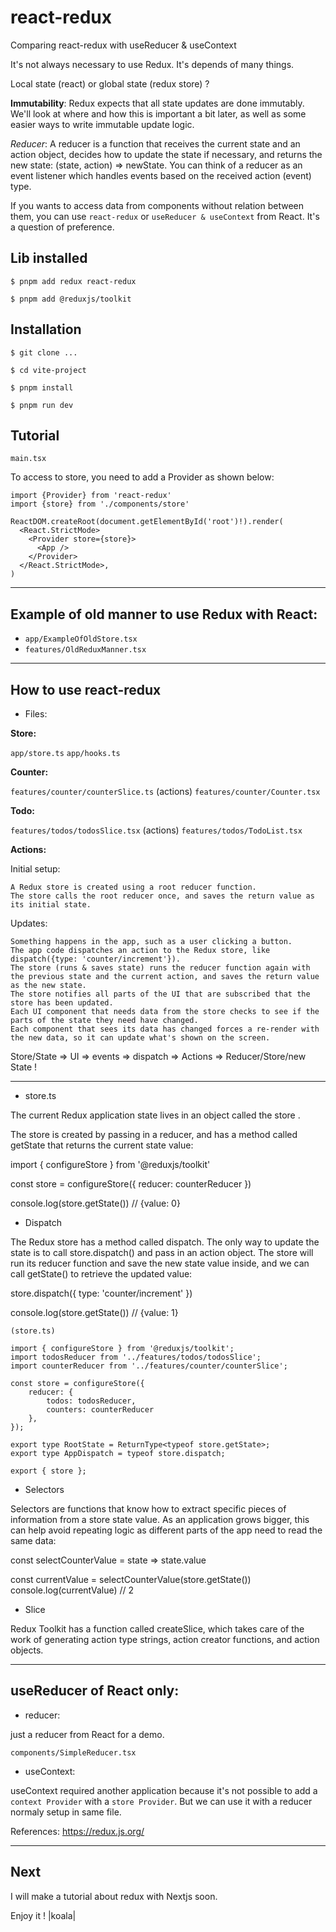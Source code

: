 # react-redux

Comparing react-redux with useReducer &amp; useContext

It's not always necessary to use Redux. It's depends of many things.

Local state (react) or global state (redux store) ?

**Immutability**: Redux expects that all state updates are done immutably. We'll look at where and how this is important a bit later, as well as some easier ways to write immutable update logic.

*Reducer*: A reducer is a function that receives the current state and an action object, decides how to update the state if necessary, and returns the new state: (state, action) => newState. You can think of a reducer as an event listener which handles events based on the received action (event) type.

If you wants to access data from components without relation between them, you can use `react-redux` or `useReducer & useContext` from React. It's a question of preference.

## Lib installed

`$ pnpm add redux react-redux`

`$ pnpm add @reduxjs/toolkit`

## Installation

`$ git clone ...`

`$ cd vite-project`

`$ pnpm install`

`$ pnpm run dev`

## Tutorial

`main.tsx`

To access to store, you need to add a Provider as shown below:

```
import {Provider} from 'react-redux'
import {store} from './components/store'

ReactDOM.createRoot(document.getElementById('root')!).render(
  <React.StrictMode>
    <Provider store={store}>
      <App />
    </Provider>
  </React.StrictMode>,
)
```

---

## Example of old manner to use Redux with React:

- `app/ExampleOfOldStore.tsx`
- `features/OldReduxManner.tsx`

---

## How to use react-redux

- Files:

**Store:**

`app/store.ts`
`app/hooks.ts`

**Counter:**

`features/counter/counterSlice.ts` (actions)
`features/counter/Counter.tsx`

**Todo:**

`features/todos/todosSlice.tsx` (actions)
`features/todos/TodoList.tsx`

**Actions:**

Initial setup:

    A Redux store is created using a root reducer function.
    The store calls the root reducer once, and saves the return value as its initial state.

Updates:

    Something happens in the app, such as a user clicking a button.
    The app code dispatches an action to the Redux store, like dispatch({type: 'counter/increment'}).
    The store (runs & saves state) runs the reducer function again with the previous state and the current action, and saves the return value as the new state.
    The store notifies all parts of the UI that are subscribed that the store has been updated.
    Each UI component that needs data from the store checks to see if the parts of the state they need have changed.
    Each component that sees its data has changed forces a re-render with the new data, so it can update what's shown on the screen.

Store/State => UI => events => dispatch => Actions => Reducer/Store/new State !

---

- store.ts

The current Redux application state lives in an object called the store .

The store is created by passing in a reducer, and has a method called getState that returns the current state value:

import { configureStore } from '@reduxjs/toolkit'

const store = configureStore({ reducer: counterReducer })

console.log(store.getState())
// {value: 0}

- Dispatch

The Redux store has a method called dispatch. The only way to update the state is to call store.dispatch() and pass in an action object. The store will run its reducer function and save the new state value inside, and we can call getState() to retrieve the updated value:

store.dispatch({ type: 'counter/increment' })

console.log(store.getState())
// {value: 1}

```
(store.ts)

import { configureStore } from '@reduxjs/toolkit';
import todosReducer from '../features/todos/todosSlice';
import counterReducer from '../features/counter/counterSlice';

const store = configureStore({
    reducer: {
        todos: todosReducer,
        counters: counterReducer
    },
});

export type RootState = ReturnType<typeof store.getState>;
export type AppDispatch = typeof store.dispatch;

export { store };
```

- Selectors

Selectors are functions that know how to extract specific pieces of information from a store state value. As an application grows bigger, this can help avoid repeating logic as different parts of the app need to read the same data:

const selectCounterValue = state => state.value

const currentValue = selectCounterValue(store.getState())
console.log(currentValue)
// 2

- Slice

Redux Toolkit has a function called createSlice, which takes care of the work of generating action type strings, action creator functions, and action objects.

---

## useReducer of React only:

- reducer:

just a reducer from React for a demo.

`components/SimpleReducer.tsx`

- useContext:

useContext required another application because it's not possible to add a `context Provider` with a `store Provider`. But we can use it with a reducer normaly setup in same file.

References: https://redux.js.org/

---

## Next

I will make a tutorial about redux with Nextjs soon.

Enjoy it ! |koala|
